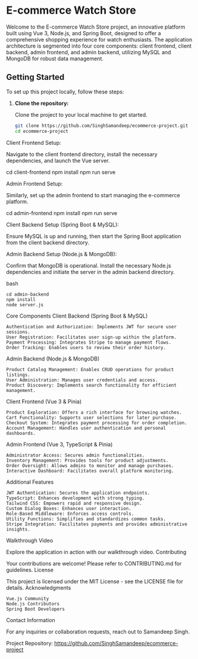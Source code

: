 # E-commerce Watch Store

Welcome to the E-commerce Watch Store project, an innovative platform built using Vue 3, Node.js, and Spring Boot, designed to offer a comprehensive shopping experience for watch enthusiasts. The application architecture is segmented into four core components: client frontend, client backend, admin frontend, and admin backend, utilizing MySQL and MongoDB for robust data management.

## Getting Started

To set up this project locally, follow these steps:

1. **Clone the repository:**
   
   Clone the project to your local machine to get started.

   ```bash
   git clone https://github.com/SinghSamandeep/ecommerce-project.git
   cd ecommerce-project

Client Frontend Setup:

Navigate to the client frontend directory, install the necessary dependencies, and launch the Vue server.

cd client-frontend
npm install
npm run serve

Admin Frontend Setup:

Similarly, set up the admin frontend to start managing the e-commerce platform.

cd admin-frontend
npm install
npm run serve

Client Backend Setup (Spring Boot & MySQL):

Ensure MySQL is up and running, then start the Spring Boot application from the client backend directory.


Admin Backend Setup (Node.js & MongoDB):

Confirm that MongoDB is operational. Install the necessary Node.js dependencies and initiate the server in the admin backend directory.

bash

    cd admin-backend
    npm install
    node server.js

Core Components
Client Backend (Spring Boot & MySQL)

    Authentication and Authorization: Implements JWT for secure user sessions.
    User Registration: Facilitates user sign-up within the platform.
    Payment Processing: Integrates Stripe to manage payment flows.
    Order Tracking: Enables users to review their order history.

Admin Backend (Node.js & MongoDB)

    Product Catalog Management: Enables CRUD operations for product listings.
    User Administration: Manages user credentials and access.
    Product Discovery: Implements search functionality for efficient management.

Client Frontend (Vue 3 & Pinia)

    Product Exploration: Offers a rich interface for browsing watches.
    Cart Functionality: Supports user selections for later purchase.
    Checkout System: Integrates payment processing for order completion.
    Account Management: Handles user authentication and personal dashboards.

Admin Frontend (Vue 3, TypeScript & Pinia)

    Administrator Access: Secures admin functionalities.
    Inventory Management: Provides tools for product adjustments.
    Order Oversight: Allows admins to monitor and manage purchases.
    Interactive Dashboard: Facilitates overall platform monitoring.

Additional Features

    JWT Authentication: Secures the application endpoints.
    TypeScript: Enhances development with strong typing.
    Tailwind CSS: Empowers rapid and responsive design.
    Custom Dialog Boxes: Enhances user interaction.
    Role-Based Middleware: Enforces access controls.
    Utility Functions: Simplifies and standardizes common tasks.
    Stripe Integration: Facilitates payments and provides administrative insights.

Walkthrough Video

Explore the application in action with our walkthrough video.
Contributing

Your contributions are welcome! Please refer to CONTRIBUTING.md for guidelines.
License

This project is licensed under the MIT License - see the LICENSE file for details.
Acknowledgments

    Vue.js Community
    Node.js Contributors
    Spring Boot Developers

Contact Information

For any inquiries or collaboration requests, reach out to Samandeep Singh.

Project Repository: https://github.com/SinghSamandeep/ecommerce-project
